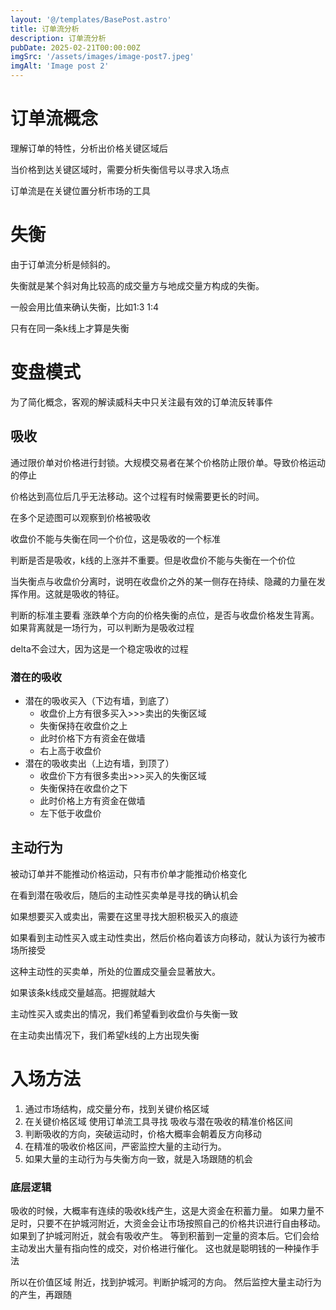 ```yaml
---
layout: '@/templates/BasePost.astro'
title: 订单流分析
description: 订单流分析
pubDate: 2025-02-21T00:00:00Z
imgSrc: '/assets/images/image-post7.jpeg'
imgAlt: 'Image post 2'
---
```


# 订单流概念
理解订单的特性，分析出价格关键区域后

当价格到达关键区域时，需要分析失衡信号以寻求入场点

订单流是在关键位置分析市场的工具

# 失衡

由于订单流分析是倾斜的。

失衡就是某个斜对角比较高的成交量方与地成交量方构成的失衡。

一般会用比值来确认失衡，比如1:3 1:4

只有在同一条k线上才算是失衡

# 变盘模式

为了简化概念，客观的解读威科夫中只关注最有效的订单流反转事件

## 吸收

通过限价单对价格进行封锁。大规模交易者在某个价格防止限价单。导致价格运动的停止

价格达到高位后几乎无法移动。这个过程有时候需要更长的时间。

在多个足迹图可以观察到价格被吸收

收盘价不能与失衡在同一个价位，这是吸收的一个标准

判断是否是吸收，k线的上涨并不重要。但是收盘价不能与失衡在一个价位

 当失衡点与收盘价分离时，说明在收盘价之外的某一侧存在持续、隐藏的力量在发挥作用。这就是吸收的特征。

判断的标准主要看 涨跌单个方向的价格失衡的点位，是否与收盘价格发生背离。如果背离就是一场行为，可以判断为是吸收过程

delta不会过大，因为这是一个稳定吸收的过程

### 潜在的吸收

- 潜在的吸收买入（下边有墙，到底了）
    - 收盘价上方有很多买入>>>卖出的失衡区域
    - 失衡保持在收盘价之上
    - 此时价格下方有资金在做墙
    - 右上高于收盘价
- 潜在的吸收卖出（上边有墙，到顶了）
    - 收盘价下方有很多卖出>>>买入的失衡区域
    - 失衡保持在收盘价之下
    - 此时价格上方有资金在做墙
    - 左下低于收盘价

## 主动行为

被动订单并不能推动价格运动，只有市价单才能推动价格变化

在看到潜在吸收后，随后的主动性买卖单是寻找的确认机会

如果想要买入或卖出，需要在这里寻找大胆积极买入的痕迹

如果看到主动性买入或主动性卖出，然后价格向着该方向移动，就认为该行为被市场所接受

这种主动性的买卖单，所处的位置成交量会显著放大。

如果该条k线成交量越高。把握就越大

主动性买入或卖出的情况，我们希望看到收盘价与失衡一致

在主动卖出情况下，我们希望k线的上方出现失衡

# 入场方法

1. 通过市场结构，成交量分布，找到关键价格区域
2. 在关键价格区域 使用订单流工具寻找 吸收与潜在吸收的精准价格区间
3. 判断吸收的方向，突破运动时，价格大概率会朝着反方向移动
4. 在精准的吸收价格区间，严密监控大量的主动行为。
5. 如果大量的主动行为与失衡方向一致，就是入场跟随的机会

### 底层逻辑

吸收的时候，大概率有连续的吸收k线产生，这是大资金在积蓄力量。
如果力量不足时，只要不在护城河附近，大资金会让市场按照自己的价格共识进行自由移动。
如果到了护城河附近，就会有吸收产生。
等到积蓄到一定量的资本后。它们会给主动发出大量有指向性的成交，对价格进行催化。
这也就是聪明钱的一种操作手法

所以在价值区域 附近，找到护城河。判断护城河的方向。
然后监控大量主动行为的产生，再跟随